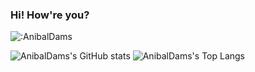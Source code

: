 ### Hi! How're you?

![:AnibalDams](https://count.getloli.com/get/@:AnibalDams)





![AnibalDams's GitHub stats](https://github-readme-stats.vercel.app/api?username=AnibalDams&show_icons=true&theme=transparent&hide_border=true&title_color=8a65ff&icon_color=9a63ff) ![AnibalDams's Top Langs](https://github-readme-stats.vercel.app/api/top-langs?username=AnibalDams&layout=compact&show&icons=true&title_color=9a63ff&text&color=8f9f9f&bg_color=00000000&&icon_color=00000000&count_private=true&theme=transparent&hide_border=true)
